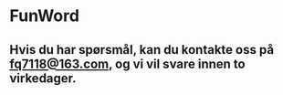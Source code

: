 # FunWord
## Hvis du har spørsmål, kan du kontakte oss på fq7118@163.com, og vi vil svare innen to virkedager.
